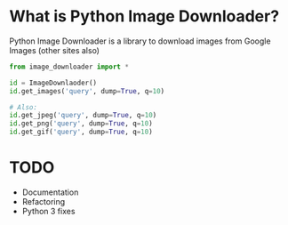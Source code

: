 # What is Python Image Downloader?
Python Image Downloader is a library to download images from Google Images (other sites also)

```python
from image_downloader import *

id = ImageDownlaoder()
id.get_images('query', dump=True, q=10)

# Also:
id.get_jpeg('query', dump=True, q=10)
id.get_png('query', dump=True, q=10)
id.get_gif('query', dump=True, q=10)
```

TODO
====

* Documentation
* Refactoring
* Python 3 fixes
